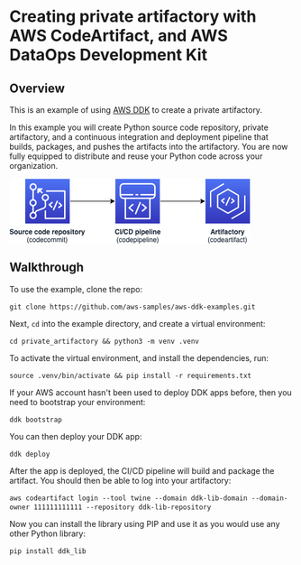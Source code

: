 # Creating private artifactory with AWS CodeArtifact, and AWS DataOps Development Kit

## Overview

This is an example of using [AWS DDK](https://github.com/awslabs/aws-ddk) to create a private artifactory.

In this example you will create Python source code repository, private artifactory, and a continuous 
integration and deployment pipeline that builds, packages, and pushes the artifacts into the artifactory. 
You are now fully equipped to distribute and reuse your Python code across your organization.

<img align="center" src="docs/_static/artifactory.png">

## Walkthrough

To use the example, clone the repo:

```console
git clone https://github.com/aws-samples/aws-ddk-examples.git
```

Next, `cd` into the example directory, and create a virtual environment:

```console
cd private_artifactory && python3 -m venv .venv
```

To activate the virtual environment, and install the dependencies, run:

```console
source .venv/bin/activate && pip install -r requirements.txt
```

If your AWS account hasn't been used to deploy DDK apps before, then you need to bootstrap your environment:

```console
ddk bootstrap
```

You can then deploy your DDK app:

```console
ddk deploy
```

After the app is deployed, the CI/CD pipeline will build and package the artifact. 
You should then be able to log into your artifactory:

```console
aws codeartifact login --tool twine --domain ddk-lib-domain --domain-owner 111111111111 --repository ddk-lib-repository
```

Now you can install the library using PIP and use it as you would use any other Python library:

```console
pip install ddk_lib
```
